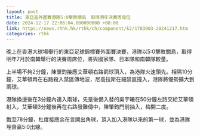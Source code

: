 ```yaml
---
layout: post
title: 東亞盃外圍賽港隊5:0擊敗關島　取得明年決賽周席位
date: 2024-12-17 22:06:04.000000000 +08:00
link: https://news.rthk.hk/rthk/ch/component/k2/1783903-20241217.htm
categories: rthk
---
```


晚上在香港大球場舉行的東亞足球錦標賽外圍賽決賽，港隊以5:0擊敗關島，取得明年7月於南韓舉行的決賽周席位，將與國家隊、日本隊和南韓隊較量。

上半場不夠2分鐘，陳肇鈞接應艾華頓右路罰球頂入，為港隊火速領先。相隔10分鐘，艾華頓再在右路殺入禁區傳地波，尼高拉斯在細禁區撞入，港隊將優勢擴大到兩球。

港隊換邊後在3分鐘內連入兩球，先是後備入替的吳宇曦在50分鐘左路交給艾華頓射入，艾華頓3分鐘後再在右路發難傳中，陳肇鈞門前抽入，梅開二度。

戰至78分鐘，杜度接應余在言開出角球，頂入加入港隊以來的第一球，並為港隊埋齋贏5:0出線。
